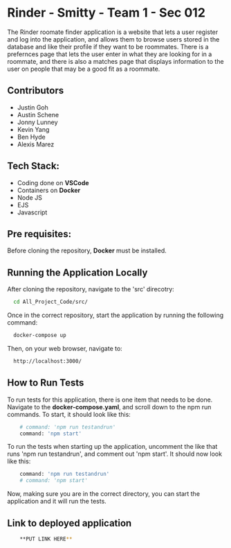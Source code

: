 # Rinder - Smitty - Team 1 - Sec 012

The Rinder roomate finder application is a website that lets a user register and log into the application, and allows them to browse users stored in the database and like their profile if they want to be roommates. There is a prefernces page that lets the user enter in what they are looking for in a roommate, and there is also a matches page that displays information to the user on people that may be a good fit as a roommate.

## Contributors
* Justin Goh
* Austin Schene
* Jonny Lunney
* Kevin Yang
* Ben Hyde
* Alexis Marez

## Tech Stack:
* Coding done on **VSCode**
* Containers on **Docker**
* Node JS
* EJS
* Javascript

## Pre requisites: 
Before cloning the repository, **Docker** must be installed.

## Running the Application Locally
After cloning the repository, navigate to the 'src' direcotry:

```bash
  cd All_Project_Code/src/
```
Once in the correct repository, start the application by running the following command:

```bash
  docker-compose up
```
Then, on your web browser, navigate to: 

```bash
  http://localhost:3000/
```
## How to Run Tests
To run tests for this application, there is one item that needs to be done. Navigate to the **docker-compose.yaml**, and scroll down to the npm run commands. To start, it should look like this:

```bash
    # command: 'npm run testandrun'
    command: 'npm start'
```

To run the tests when starting up the application, uncomment the like that runs 'npm run testandrun', and comment out 'npm start'. It should now look like this: 

```bash
    command: 'npm run testandrun'
    # command: 'npm start'
```

Now, making sure you are in the correct directory, you can start the application and it will run the tests.

## Link to deployed application

```bash
    **PUT LINK HERE**
```
